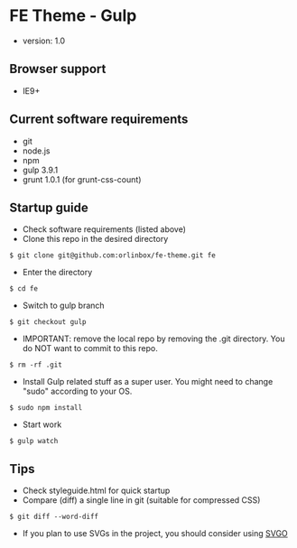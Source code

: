 # FE Theme - Gulp
* version: 1.0

## Browser support

* IE9+

## Current software requirements

* git
* node.js
* npm
* gulp 3.9.1
* grunt 1.0.1 (for grunt-css-count)

## Startup guide

* Check software requirements (listed above)
* Clone this repo in the desired directory

```
$ git clone git@github.com:orlinbox/fe-theme.git fe
```

* Enter the directory

```
$ cd fe
```

* Switch to gulp branch

```
$ git checkout gulp
```

* IMPORTANT: remove the local repo by removing the .git directory. You do NOT want to commit to this repo.

```
$ rm -rf .git
```

* Install Gulp related stuff as a super user. You might need to change "sudo" according to your OS.

```
$ sudo npm install
```

* Start work

```
$ gulp watch
```

## Tips

* Check styleguide.html for quick startup
* Compare (diff) a single line in git (suitable for compressed CSS)

```
$ git diff --word-diff
```

* If you plan to use SVGs in the project, you should consider using [SVGO](https://github.com/svg/svgo)
